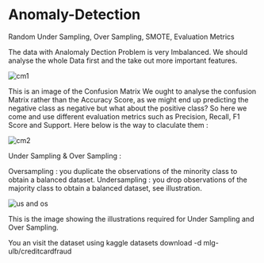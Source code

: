 # Anomaly-Detection
Random Under Sampling, Over Sampling, SMOTE, Evaluation Metrics

The data with Analomaly Dection Problem is very Imbalanced. We should analyse the whole Data first and the take out more important features.

![cm1](https://user-images.githubusercontent.com/32998362/50271649-5a98a900-045b-11e9-9e7b-5778e286e79b.png)

This is an image of the Confusion Matrix
We ought to analyse the confusion Matrix rather than the Accuracy Score, as we might end up predicting the negative class as negative but what about the positive class?
So here we come and use different evaluation metrics such as Precision, Recall, F1 Score and Support.
Here below is the way to claculate them : 

![cm2](https://user-images.githubusercontent.com/32998362/50271848-0cd07080-045c-11e9-9561-603a3030089e.png)

Under Sampling & Over Sampling : 

Oversampling : you duplicate the observations of the minority class to obtain a balanced dataset.
Undersampling : you drop observations of the majority class to obtain a balanced dataset, see illustration.

![us and os](https://user-images.githubusercontent.com/32998362/50272109-b9125700-045c-11e9-8ba9-a6bdee45958c.png)

This is the image showing the illustrations required for Under Sampling and Over Sampling. 

You an visit the dataset using kaggle datasets download -d mlg-ulb/creditcardfraud
